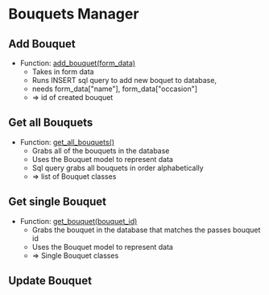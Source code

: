 # Bouquets Manager

## Add Bouquet
- Function: [add_bouquet(form_data)]()
    - Takes in form data
    - Runs INSERT sql query to add new boquet to database,
    - needs form_data["name"], form_data["occasion"]
    - => id of created bouquet
    
## Get all Bouquets
- Function: [get_all_bouquets()]()
    - Grabs all of the bouquets in the database
    - Uses the Bouquet model to represent data
    - Sql query grabs all bouquets in order alphabetically
    - => list of Bouquet classes
    
## Get single Bouquet 
- Function: [get_bouquet(bouquet_id)]()
    - Grabs the bouquet in the database that matches the passes bouquet id
    - Uses the Bouquet model to represent data
    - => Single Bouquet classes
    
## Update Bouquet

